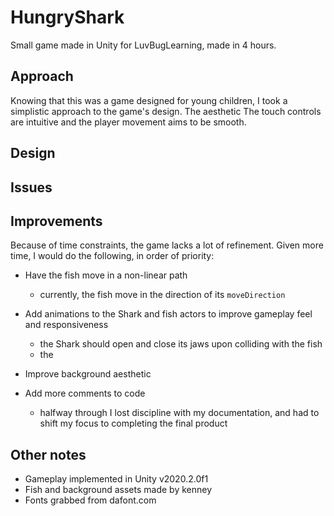 # HungryShark

Small game made in Unity for LuvBugLearning, made in 4 hours.


## Approach
Knowing that this was a game designed for young children, I took a simplistic approach to the game's design. The aesthetic  The touch controls are intuitive and the player movement aims to be smooth.

## Design


## Issues


## Improvements
Because of time constraints, the game lacks a lot of refinement. Given more time, I would do the following, in order of priority:

- Have the fish move in a non-linear path
    - currently, the fish move in the direction of its `moveDirection`
- Add animations to the Shark and fish actors to improve gameplay feel and responsiveness
    - the Shark should open and close its jaws upon colliding with the fish
    - the 
- Improve background aesthetic

- Add more comments to code
    - halfway through I lost discipline with my documentation, and had to shift my focus to completing the final product

## Other notes
- Gameplay implemented in Unity v2020.2.0f1
- Fish and background assets made by kenney
- Fonts grabbed from dafont.com
